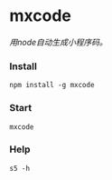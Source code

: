 # mxcode
_用node自动生成小程序码。_
### Install
```
npm install -g mxcode
```
### Start
```
mxcode
```
### Help
```
s5 -h
```